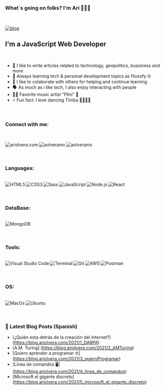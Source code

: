 ### What´s going on folks? I'm Ari 🙋🏻‍♂️

<br>

[![blog](https://img.shields.io/website?label=blog.ariolvera.com&style=for-the-badge&logo=appveyor&url=https%3A%2F%2Fblog.ariolvera.com)](https://blog.ariolvera.com)

## I'm a JavaScript Web Developer

<br>

- 🚀 I like to write articles related to technology, geopolitics, bussiness and more
- 🌳 Always learning tech & personal development topics as filosofy 🤓
- 👯 I like to colaborate with others for helping and continue learning
- 🗣 As much as i like tech, I also enjoy interacting with people
- 🤘🏻 Favorite music artist "Plini" 🎸
- ⚡ Fun fact: I love dancing Timba 💃🏻🕺🏻

<br>

### Connect with me:

<br>

[<img align="left" alt="ariolvera.com" src="https://img.icons8.com/fluency/48/000000/domain.png"/>][website]
[<img align="left" alt="aolveramx" src="https://img.icons8.com/color/48/000000/twitter--v1.png" />][twitter]
[<img align="left" alt="aolveramx" src="https://img.icons8.com/color/48/000000/linkedin.png" />][linkedin]

<br>
<br>
<br>

### Languages:

<br>

<img align="left" alt="HTML5" src="https://img.icons8.com/color/48/000000/html-5--v1.png" />
<img align="left" alt="CSS3" src="https://img.icons8.com/color/48/000000/css3.png" />
<img align="left" alt="Sass" src="https://img.icons8.com/color/48/000000/sass.png" />
<img align="left" alt="JavaScript" src="https://img.icons8.com/color/48/000000/javascript--v1.png" />
<img align="left" alt="Node.js" src="https://img.icons8.com/color/48/000000/nodejs.png" />
<img align="left" alt="React" src="https://img.icons8.com/office/40/000000/react.png" />

<br>
<br>
<br>

### DataBase:

<br>

<img align="left" alt="MongoDB" src="https://img.shields.io/badge/MongoDB-4EA94B?style=for-the-badge&logo=mongodb&logoColor=white" />

<br>
<br>
<br>

### Tools:

<br>

<img align="left" alt="Visual Studio Code" src="https://img.icons8.com/color/48/000000/visual-studio-code-2019.png" />
<img align="left" alt="Terminal" src="https://img.icons8.com/fluency/48/000000/console.png" />
<img align="left" alt="Git" src="https://img.icons8.com/color/48/000000/git.png" />
<img align="left" alt="AWS" src="https://img.icons8.com/color/48/000000/amazon-web-services.png" />
<img align="left" alt="Postman" src="https://img.icons8.com/dusk/64/000000/postman-api.png" />

<br>
<br>
<br>

### OS:

<br>

<img align="left" alt="MacOs" src="https://img.shields.io/badge/mac%20os-000000?style=for-the-badge&logo=apple&logoColor=white" />
<img align="left" alt="Ubuntu" src="https://img.shields.io/badge/Ubuntu-E95420?style=for-the-badge&logo=ubuntu&logoColor=white" />
<br>
<br>
<br>

### 📕 Latest Blog Posts (Spanish)

- [¿Quién esta detrás de la creación del internet?] (https://blog.ariolvera.com/2021/1_DARPA)
- [A.M. Turing] (https://blog.ariolvera.com/2021/2_AMTuring)
- [Quiero aprender a programar 🤓] (https://blog.ariolvera.com/2021/3_quieroProgramar)
- [Línea de comandos 🖥] (https://blog.ariolvera.com/2021/4_linea_de_comandos)
- [Microsoft el gigante discreto] (https://blog.ariolvera.com/2021/5_microsoft_el_gigante_discreto)

<br />
<br />

[website]: https://ariolvera.com
[blog]: https://blog.ariolvera.com
[twitter]: https://twitter.com/ariolvera
[linkedin]: https://www.linkedin.com/in/aolveramx/
